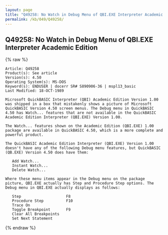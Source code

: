 ```yaml
---
layout: page
title: "Q49258: No Watch in Debug Menu of QBI.EXE Interpreter Academic Edition"
permalink: /kb/049/Q49258/
---
```


## Q49258: No Watch in Debug Menu of QBI.EXE Interpreter Academic Edition

{% raw %}

	Article: Q49258
	Product(s): See article
	Version(s): 4.50
	Operating System(s): MS-DOS
	Keyword(s): ENDUSER | docerr SR# S890906-36 | mspl13_basic
	Last Modified: 18-OCT-1989
	
	Microsoft QuickBASIC Interpreter (QBI) Academic Edition Version 1.00
	was shipped in a box that mistakenly shows a picture of Microsoft
	QuickBASIC Version 4.50 screen menus. The Debug menu in QuickBASIC
	4.50 has Watch... features that are not available in the QuickBASIC
	Academic Edition Interpreter (QBI.EXE) Version 1.00.
	
	The Watch... features shown on the Academic Edition (QBI.EXE) 1.00
	package are available in QuickBASIC 4.50, which is a more complete and
	powerful product.
	
	The QuickBASIC Academic Edition Interpreter (QBI.EXE) Version 1.00
	doesn't have any of the following Debug menu features, but QuickBASIC
	(QB.EXE) Version 4.50 does have them:
	
	   Add Watch...
	   Instant Watch...
	   Delete Watch...
	
	Where these menu items appear in the Debug menu on the package
	picture, QBI.EXE actually has Step and Procedure Step options. The
	Debug menu in QBI.EXE actually displays as follows:
	
	   Step                    F8
	   Procedure Step          F10
	   Trace On
	   Toggle Breakpoint       F9
	   Clear All Breakpoints
	   Set Next Statement

{% endraw %}
